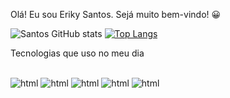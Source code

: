 Olá! Eu sou Eriky Santos. Sejá muito bem-vindo! 😀


![Santos GitHub stats](https://github-readme-stats.vercel.app/api?username=EriSantos&show_icons=true&theme=radical) [![Top Langs](https://github-readme-stats.vercel.app/api/top-langs/?username=EriSantos&layout=compact)](https://github.com/EriSantos/github-readme-stats)

Tecnologias que uso no meu dia

<div style="display: inline_block"><br/>
<img aling="center" alt="html" src="https://img.shields.io/badge/HTML5-E34F26?style=for-the-badge&logo=html5&logoColor=white" />
<img aling="center" alt="html" src="https://img.shields.io/badge/CSS3-1572B6?style=for-the-badge&logo=css3&logoColor=white" />
<img aling="center" alt="html" src="https://img.shields.io/badge/JavaScript-F7DF1E?style=for-the-badge&logo=javascript&logoColor=blackte" />
<img aling="center" alt="html" src="https://img.shields.io/badge/Bootstrap-563D7C?style=for-the-badge&logo=bootstrap&logoColor=white" />
<img aling="center" alt="html" src="https://img.shields.io/badge/React-20232A?style=for-the-badge&logo=react&logoColor=61DAFB" />
</div> 

